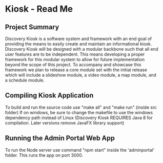 # Kiosk - Read Me

## Project Summary
Discovery Kiosk is a software system and framework with an end goal of providing the means to easily create and maintain an informational kiosk. Discovery Kiosk will be designed with a modular backbone such that all end user features are to be independent. This means developing a proper framework for this modular system to allow for future implementation beyond the scope of this project. To accompany and showcase this framework we plan to release a core module set with the initial release which will include a slideshow module, a video module, a map module, and a schedule module.

## Compiling Kiosk Application
To build and run the source code use "make all" and "make run" (inside src folder)
If on windows, be sure to change the makefile to use the windows dependency path instead of Linux
(Discovery Kiosk REQUIRES Java 8 for compilation. Later versions remove JavaFX library support)

## Running the Admin Portal Web App
To run the Node server use command "npm start" inside the 'adminportal' folder. This runs the app on  port 3000.